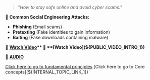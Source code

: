 > *"How to stay safe online and avoid cyber scams."*

🚨 **Common Social Engineering Attacks:**
- **Phishing** (Email scams)
- **Pretexting** (Fake identities to gain information)
- **Baiting** (Fake downloads containing malware)

🎥 **[Watch Video](${PUBLIC_VIDEO_INTRO_1})**  
🎥 **[Watch Video](${PUBLIC_VIDEO_INTRO_1})**  

🎥 **[AUDIO](${PRIVATE_AUDIO_INTRO_1})**

[Click here to go to fundamental principles](${INTERNAL_TOPIC_LINK_1})
[Click here to go to Core concepts](${INTERNAL_TOPIC_LINK_1})
